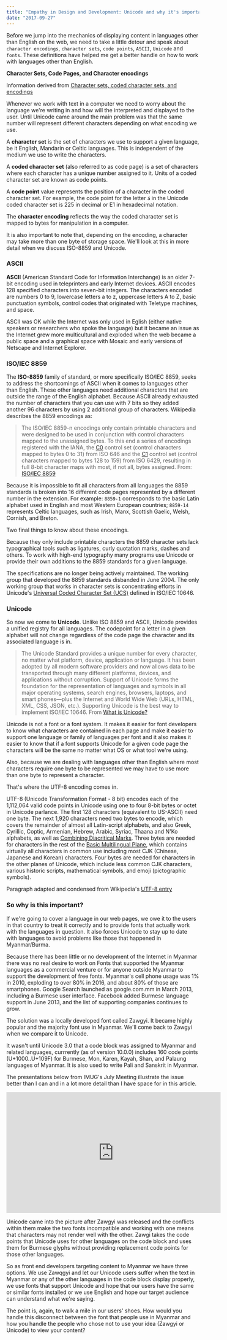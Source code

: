 ```yaml
---
title: "Empathy in Design and Development: Unicode and why it's important"
date: "2017-09-27"
---
```


Before we jump into the mechanics of displaying content in languages other than English on the web, we need to take a little detour and speak about `character encodings`, `character sets`, `code points`, `ASCII`, `Unicode` and `fonts`. These definitions have helped me get a better handle on how to work with languages other than English.

**Character Sets, Code Pages, and Character encodings**

Information derived from [Character sets, coded character sets, and encodings](https://www.w3.org/International/articles/definitions-characters/#charsets)

Whenever we work with text in a computer we need to worry about the language we're writing in and how will the interpreted and displayed to the user. Until Unicode came around the main problem was that the same number will represent different characters depending on what encoding we use.

A **character set** is the set of characters we use to support a given language, be it English, Mandarin or Celtic languages. This is independent of the medium we use to write the characters.

A **coded character set** (also referred to as code page) is a set of characters where each character has a unique number assigned to it. Units of a coded character set are known as code points.

A **code point** value represents the position of a character in the coded character set. For example, the code point for the letter `á` in the Unicode coded character set is 225 in decimal or E1 in hexadecimal notation.

The **character encoding** reflects the way the coded character set is mapped to bytes for manipulation in a computer.

It is also important to note that, depending on the encoding, a character may take more than one byte of storage space. We'll look at this in more detail when we discuss ISO-8859 and Unicode.

### ASCII

**ASCII** (American Standard Code for Information Interchange) is an older 7-bit encoding used in teleprinters and early Internet devices. ASCII encodes 128 specified characters into seven-bit integers. The characters encoded are numbers 0 to 9, lowercase letters a to z, uppercase letters A to Z, basic punctuation symbols, control codes that originated with Teletype machines, and space.

ASCII was OK while the Internet was only used in Eglish (either native speakers or researchers who spoke the language) but it became an issue as the Internet grew more multicultural and exploded when the web became a public space and a graphical space with Mosaic and early versions of Netscape and Internet Explorer.

### ISO/IEC 8859

The **ISO-8859** family of standard, or more specifically ISO/IEC 8859, seeks to address the shortcomings of ASCII when it comes to languages other than English. These other languages need additional characters that are outside the range of the English alphabet. Because ASCII already exhausted the number of characters that you can use with 7 bits so they added another 96 characters by using 2 additional group of characters. Wikipedia describes the 8859 encodings as:

> The ISO/IEC 8859-n encodings only contain printable characters and were designed to be used in conjunction with control characters mapped to the unassigned bytes. To this end a series of encodings registered with the IANA, the [C0](https://www.wikiwand.com/en/C0_and_C1_control_codes) control set (control characters mapped to bytes 0 to 31) from ISO 646 and the [C1](https://www.wikiwand.com/en/C0_and_C1_control_codes#/C1_set) control set (control characters mapped to bytes 128 to 159) from ISO 6429, resulting in full 8-bit character maps with most, if not all, bytes assigned. From: [ISO/IEC 8859](https://www.wikiwand.com/en/ISO/IEC_8859)

Because it is impossible to fit all characters from all languages the 8859 standards is broken into 16 different code pages represented by a different number in the extension. For example: `8859-1` corresponds to the basic Latin alphabet used in English and most Western European countries; `8859-14` represents Celtic languages, such as Irish, Manx, Scottish Gaelic, Welsh, Cornish, and Breton.

Two final things to know about these encodings.

Because they only include printable characters the 8859 character sets lack typographical tools such as ligatures, curly quotation marks, dashes and others. To work with high-end typography many programs use Unicode or provide their own additions to the 8859 standards for a given language.

The specifications are no longer being actively maintained. The working group that developed the 8859 standards disbanded in June 2004. The only working group that works in character sets is concentrating efforts in Unicode's [Universal Coded Character Set (UCS)](https://www.wikiwand.com/en/Universal_Coded_Character_Set) defined in ISO/IEC 10646.

### Unicode

So now we come to **Unicode**. Unlike ISO 8859 and ASCII, Unicode provides a unified registry for all languages. The codepoint for a letter in a given alphabet will not change regardless of the code page the character and its associated language is in.

> The Unicode Standard provides a unique number for every character, no matter what platform, device, application or language. It has been adopted by all modern software providers and now allows data to be transported through many different platforms, devices, and applications without corruption. Support of Unicode forms the foundation for the representation of languages and symbols in all major operating systems, search engines, browsers, laptops, and smart phones—plus the Internet and World Wide Web (URLs, HTML, XML, CSS, JSON, etc.). Supporting Unicode is the best way to implement ISO/IEC 10646. From [What is Unicode?](http://unicode.org/standard/WhatIsUnicode.html)

Unicode is not a font or a font system. It makes it easier for font developers to know what characters are contained in each page and make it easier to support one language or family of languages per font and it also makes it easier to know that if a font supports Unicode for a given code page the characters will be the same no matter what OS or what tool we're using.

Also, because we are dealing with languages other than English where most characters require one byte to be represented we may have to use more than one byte to represent a character.

That's where the UTF-8 encoding comes in.

UTF-8 (Unicode Transformation Format - 8 bit) encodes each of the 1,112,064 valid code points in Unicode using one to four 8-bit bytes or octet in Unicode parlance. The first 128 characters (equivalent to US-ASCII) need one byte. The next 1,920 characters need two bytes to encode, which covers the remainder of almost all Latin-script alphabets, and also Greek, Cyrillic, Coptic, Armenian, Hebrew, Arabic, Syriac, Thaana and N'Ko alphabets, as well as [Combining Diacritical Marks](https://www.wikiwand.com/en/Plane_(Unicode)#/Basic_Multilingual_Plane). Three bytes are needed for characters in the rest of the [Basic Multilingual Plane](https://www.wikiwand.com/en/Plane_(Unicode)#/Basic_Multilingual_Plane), which contains virtually all characters in common use including most CJK (Chinese, Japanese and Korean) characters. Four bytes are needed for characters in the other planes of Unicode, which include less common CJK characters, various historic scripts, mathematical symbols, and emoji (pictographic symbols).

Paragraph adapted and condensed from Wikipedia's [UTF-8 entry](https://www.wikiwand.com/en/UTF-8)

### So why is this important?

If we're going to cover a language in our web pages, we owe it to the users in that country to treat it correctly and to provide fonts that actually work with the languages in question. It also forces Unicode to stay up to date with languages to avoid problems like those that happened in Myanmar/Burma.

Because there has been little or no development of the Internet in Myanmar there was no real desire to work on Fonts that supported the Myanmar languages as a commercial venture or for anyone outside Myanmar to support the development of free fonts. Myanmar's cell phone usage was 1% in 2010, exploding to over 80% in 2016, and about 80% of those are smartphones. Google Search launched as google.com.mm in March 2013, including a Burmese user interface. Facebook added Burmese language support in June 2013, and the list of supporting companies continues to grow.

The solution was a locally developed font called Zawgyi. It became highly popular and the majority font use in Myanmar. We'll come back to Zawgyi when we compare it to Unicode.

It wasn't until Unicode 3.0 that a code block was assigned to Myanmar and related languages, currrently (as of version 10.0.0) includes 160 code points (U+1000..U+109F) for Burmese, Mon, Karen, Kayah, Shan, and Palaung languages of Myanmar. It is also used to write Pali and Sanskrit in Myanmar.

The presentations below from IMUG's July Meeting illustrate the issue better than I can and in a lot more detail than I have space for in this article.

<iframe width="560" height="315" src="https://www.youtube.com/embed/3tIEUQ5rGLA?rel=0" frameborder="0" allowfullscreen></iframe>

Unicode came into the picture after Zawgyi was released and the conflicts within them make the two fonts incompatible and working with one means that characters may not render well with the other. Zawgi takes the code points that Unicode uses for other languages on the code block and uses them for Burmese glyphs without providing replacement code points for those other languages.

So as front end developers targeting content to Myanmar we have three options. We use Zawqgyi and let our Unicode users suffer when the text in Myanmar or any of the other languages in the code block display properly, we use fonts that support Unicode and hope that our users have the same or similar fonts installed or we use English and hope our target audience can understand what we're saying.

The point is, again, to walk a mile in our users' shoes. How would you handle this disconnect between the font that people use in Myanmar and how you handle the people who chose not to use your idea (Zawgyi or Unicode) to view your content?
